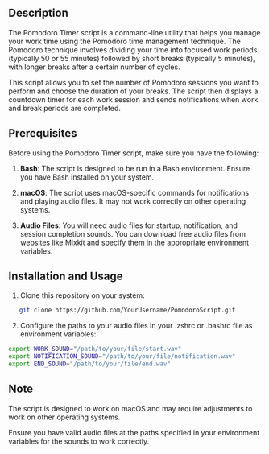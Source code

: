 ## Description

The Pomodoro Timer script is a command-line utility that helps you manage your work time using the Pomodoro time management technique.
The Pomodoro technique involves dividing your time into focused work periods (typically 50 or 55 minutes) followed by short breaks
(typically 5 minutes), with longer breaks after a certain number of cycles.

This script allows you to set the number of Pomodoro sessions you want to perform and choose the duration of your breaks.
The script then displays a countdown timer for each work session and sends notifications when work and break periods are completed.

## Prerequisites

Before using the Pomodoro Timer script, make sure you have the following:

1. **Bash**: The script is designed to be run in a Bash environment. Ensure you have Bash installed on your system.

2. **macOS**: The script uses macOS-specific commands for notifications and playing audio files. It may not work correctly on other operating systems.

3. **Audio Files**: You will need audio files for startup, notification, and session completion sounds. You can download free audio files from websites like [Mixkit](https://mixkit.co/free-sound-effects/) and specify them in the appropriate environment variables.

## Installation and Usage

1. Clone this repository on your system:

```bash
   git clone https://github.com/YourUsername/PomodoroScript.git
   ```


2. Configure the paths to your audio files in your .zshrc or .bashrc file as environment variables:

```bash
export WORK_SOUND="/path/to/your/file/start.wav"
export NOTIFICATION_SOUND="/path/to/your/file/notification.wav"
export END_SOUND="/path/to/your/file/end.wav"
```

## Note

The script is designed to work on macOS and may require adjustments to work on other operating systems.

Ensure you have valid audio files at the paths specified in your environment variables for the sounds to work correctly.
